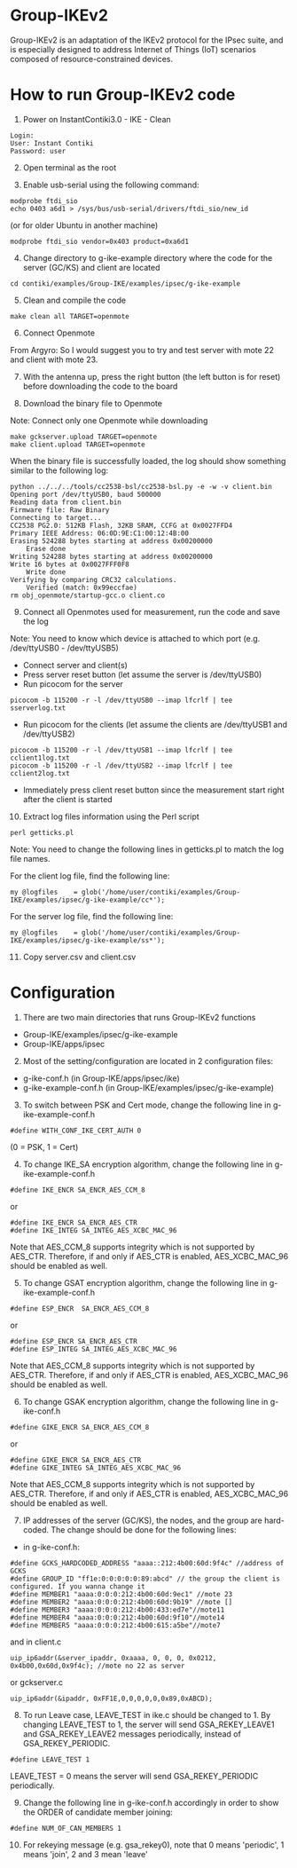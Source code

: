 # Group-IKEv2

Group-IKEv2 is an adaptation of the IKEv2 protocol for the IPsec suite, and is especially designed to address Internet of Things (IoT) scenarios composed of resource-constrained devices.

# How to run Group-IKEv2 code
1. Power on InstantContiki3.0 - IKE - Clean
```
Login:
User: Instant Contiki
Password: user
```
2. Open terminal as the root

3. Enable usb-serial using the following command:
```
modprobe ftdi_sio
echo 0403 a6d1 > /sys/bus/usb-serial/drivers/ftdi_sio/new_id
```
(or for older Ubuntu in another machine)
```
modprobe ftdi_sio vendor=0x403 product=0xa6d1
```
4. Change directory to g-ike-example directory where the code for the server (GC/KS) and client are located
```
cd contiki/examples/Group-IKE/examples/ipsec/g-ike-example
```
5. Clean and compile the code
```
make clean all TARGET=openmote
```
6. Connect Openmote

From Argyro: So I would suggest you to try and test server with mote 22 and client with mote 23.

7. With the antenna up, press the right button (the left button is for reset) before downloading the code to the board

8. Download the binary file to Openmote

Note: Connect only one Openmote while downloading
```
make gckserver.upload TARGET=openmote
make client.upload TARGET=openmote
```
When the binary file is successfully loaded, the log should show something similar to the following log:
```
python ../../../tools/cc2538-bsl/cc2538-bsl.py -e -w -v client.bin
Opening port /dev/ttyUSB0, baud 500000
Reading data from client.bin
Firmware file: Raw Binary
Connecting to target...
CC2538 PG2.0: 512KB Flash, 32KB SRAM, CCFG at 0x0027FFD4
Primary IEEE Address: 06:0D:9E:C1:00:12:4B:00
Erasing 524288 bytes starting at address 0x00200000
    Erase done
Writing 524288 bytes starting at address 0x00200000
Write 16 bytes at 0x0027FFF0F8
    Write done                                
Verifying by comparing CRC32 calculations.
    Verified (match: 0x99eccfae)
rm obj_openmote/startup-gcc.o client.co
```
9. Connect all Openmotes used for measurement, run the code and save the log

Note: You need to know which device is attached to which port (e.g. /dev/ttyUSB0 - /dev/ttyUSB5)
* Connect server and client(s)
* Press server reset button (let assume the server is /dev/ttyUSB0)
* Run picocom for the server
```
picocom -b 115200 -r -l /dev/ttyUSB0 --imap lfcrlf | tee sserverlog.txt
```
* Run picocom for the clients (let assume the clients are /dev/ttyUSB1 and /dev/ttyUSB2)
```
picocom -b 115200 -r -l /dev/ttyUSB1 --imap lfcrlf | tee cclient1log.txt
picocom -b 115200 -r -l /dev/ttyUSB2 --imap lfcrlf | tee cclient2log.txt
```
* Immediately press client reset button since the measurement start right after the client is started

10. Extract log files information using the Perl script
```
perl getticks.pl
```
Note: You need to change the following lines in getticks.pl to match the log file names.

For the client log file, find the following line:
```
my @logfiles 	= glob('/home/user/contiki/examples/Group-IKE/examples/ipsec/g-ike-example/cc*');
```
For the server log file, find the following line:
```
my @logfiles 	= glob('/home/user/contiki/examples/Group-IKE/examples/ipsec/g-ike-example/ss*');
```
11. Copy server.csv and client.csv


# Configuration
1. There are two main directories that runs Group-IKEv2 functions
* Group-IKE/examples/ipsec/g-ike-example
* Group-IKE/apps/ipsec

2. Most of the setting/configuration are located in 2 configuration files:
* g-ike-conf.h (in Group-IKE/apps/ipsec/ike)
* g-ike-example-conf.h (in Group-IKE/examples/ipsec/g-ike-example)

3. To switch between PSK and Cert mode, change the following line in g-ike-example-conf.h
```
#define WITH_CONF_IKE_CERT_AUTH 0
```
(0 = PSK, 1 = Cert)

4. To change IKE_SA encryption algorithm, change the following line in g-ike-example-conf.h
```
#define IKE_ENCR SA_ENCR_AES_CCM_8
```
or
```
#define IKE_ENCR SA_ENCR_AES_CTR
#define IKE_INTEG SA_INTEG_AES_XCBC_MAC_96
```
Note that AES_CCM_8 supports integrity which is not supported by AES_CTR. Therefore, if and only if AES_CTR is enabled, AES_XCBC_MAC_96 should be enabled as well.

5. To change GSAT encryption algorithm, change the following line in g-ike-example-conf.h
```
#define ESP_ENCR  SA_ENCR_AES_CCM_8
```
or
```
#define ESP_ENCR SA_ENCR_AES_CTR
#define ESP_INTEG SA_INTEG_AES_XCBC_MAC_96
```
Note that AES_CCM_8 supports integrity which is not supported by AES_CTR. Therefore, if and only if AES_CTR is enabled, AES_XCBC_MAC_96 should be enabled as well.

6. To change GSAK encryption algorithm, change the following line in g-ike-conf.h
```
#define GIKE_ENCR SA_ENCR_AES_CCM_8
```
or
```
#define GIKE_ENCR SA_ENCR_AES_CTR
#define GIKE_INTEG SA_INTEG_AES_XCBC_MAC_96
```
Note that AES_CCM_8 supports integrity which is not supported by AES_CTR. Therefore, if and only if AES_CTR is enabled, AES_XCBC_MAC_96 should be enabled as well.

7. IP addresses of the server (GC/KS), the nodes, and the group are hard-coded. The change should be done for the following lines: 
* in g-ike-conf.h:
```
#define GCKS_HARDCODED_ADDRESS "aaaa::212:4b00:60d:9f4c" //address of GCKS
#define GROUP_ID "ff1e:0:0:0:0:0:89:abcd" // the group the client is configured. If you wanna change it
#define MEMBER1 "aaaa:0:0:0:212:4b00:60d:9ec1" //mote 23
#define MEMBER2 "aaaa:0:0:0:212:4b00:60d:9b19" //mote []
#define MEMBER3 "aaaa:0:0:0:212:4b00:433:ed7e"//mote11
#define MEMBER4 "aaaa:0:0:0:212:4b00:60d:9f10"//mote14
#define MEMBER5 "aaaa:0:0:0:212:4b00:615:a5be"//mote7
```
and in client.c
```
uip_ip6addr(&server_ipaddr, 0xaaaa, 0, 0, 0, 0x0212, 0x4b00,0x60d,0x9f4c); //mote no 22 as server
```
or gckserver.c
```
uip_ip6addr(&ipaddr, 0xFF1E,0,0,0,0,0,0x89,0xABCD);
```
8. To run Leave case, LEAVE_TEST in ike.c should be changed to 1. By changing LEAVE_TEST to 1, the server will send GSA_REKEY_LEAVE1 and GSA_REKEY_LEAVE2 messages periodically, instead of GSA_REKEY_PERIODIC.
```
#define LEAVE_TEST 1
```
LEAVE_TEST = 0 means the server will send GSA_REKEY_PERIODIC periodically.

9. Change the following line in g-ike-conf.h accordingly in order to show the ORDER of candidate member joining:
```
#define NUM_OF_CAN_MEMBERS 1
```
10. For rekeying message (e.g. gsa_rekey0), note that 0 means 'periodic', 1 means 'join', 2 and 3 mean 'leave'
